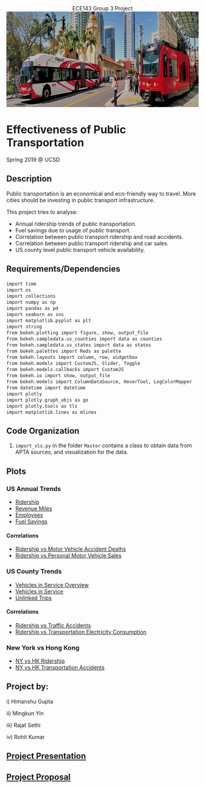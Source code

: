 <div style="text-align: center"> ECE143 Group 3 Project </div> 
<img src="w_BusTrolley_SantaFe.jpg" height="250" width="1550" alt="SDMTS">

# Effectiveness of Public Transportation

Spring 2019 @ UCSD

## Description
Public transportation is an economical and eco-friendly way to travel. More cities should be investing in public transport infrastructure.

This project tries to analyse:

* Annual ridership trends of public transportation.
* Fuel savings due to usage of public transport.
* Correlation between public transport ridership and road accidents.
* Correlation between public transport ridership and car sales.
* US county level public transport vehicle availability.

## Requirements/Dependencies
```
import time
import os
import collections
import numpy as np
import pandas as pd
import seaborn as sns
import matplotlib.pyplot as plt
import string
from bokeh.plotting import figure, show, output_file
from bokeh.sampledata.us_counties import data as counties
from bokeh.sampledata.us_states import data as states
from bokeh.palettes import Reds as palette
from bokeh.layouts import column, row, widgetbox
from bokeh.models import CustomJS, Slider, Toggle
from bokeh.models.callbacks import CustomJS
from bokeh.io import show, output_file
from bokeh.models import ColumnDataSource, HoverTool, LogColorMapper
from datetime import datetime
import plotly
import plotly.graph_objs as go
import plotly.tools as tls
import matplotlib.lines as mlines
```

## Code Organization
1. `import_xls.py` in the folder `Master` contains a class to obtain data from APTA sources, and visualization for the data.

## Plots
### US Annual Trends
* [Ridership](http://acsweb.ucsd.edu/~rokumar/ridership_from_1922_rajat.html)
* [Revenue Miles](http://acsweb.ucsd.edu/~rokumar/miles_rajat_final.html)
* [Employees](http://acsweb.ucsd.edu/~rokumar/employee_compensation_us_rajat.html)
* [Fuel Savings](http://acsweb.ucsd.edu/~rokumar/employee_compensation_us_rajat.html)
#### Correlations
* [Ridership vs Motor Vehicle Accident Deaths](http://acsweb.ucsd.edu/~rokumar/corrTvD.jpg)
* [Ridership vs Personal Motor Vehicle Sales](http://acsweb.ucsd.edu/~rokumar/corrTvT.jpg)
### US County Trends
* [Vehicles in Service Overview](http://acsweb.ucsd.edu/~rokumar/VehiclesinService(per1000persons).html)
* [Vehicles in Service](http://acsweb.ucsd.edu/~rokumar/vehicles_in_service.html)
* [Unlinked Trips](http://acsweb.ucsd.edu/~rokumar/unlinked_trips.html)
#### Correlations
* [Ridership vs Traffic Accidents](http://acsweb.ucsd.edu/~rokumar/corrAvT.jpg)
* [Ridership vs Transportation Electricity Consumption](http://acsweb.ucsd.edu/~rokumar/corrAvE.jpg)
### New York vs Hong Kong
* [NY vs HK Ridership](http://acsweb.ucsd.edu/~rokumar/ny_vs_hk_ridership.html)
* [NY vs HK Transportation Accidents](http://acsweb.ucsd.edu/~rokumar/nyvshk_traffic.html)

## Project by:
i) Himanshu Gupta

ii) Mingkun Yin

iii) Rajat Sethi

iv) Rohit Kumar

[Project Presentation](https://drive.google.com/a/eng.ucsd.edu/file/d/1Bk8idTlstwerVcrGewY6Z3Pjgp48-w7_/view?usp=sharing)
---
[Project Proposal](https://drive.google.com/a/eng.ucsd.edu/file/d/1tMI7DCHLvUNBs6RAQkT9LqQ2Diw3NZZU/view?usp=sharing)
---
